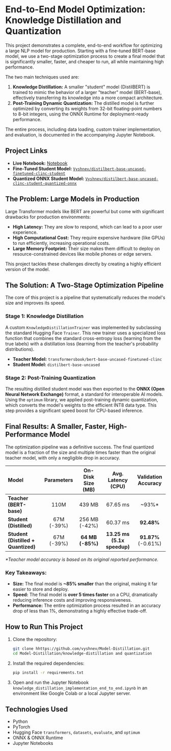 # End-to-End Model Optimization: Knowledge Distillation and Quantization

This project demonstrates a complete, end-to-end workflow for optimizing a large NLP model for production. Starting with a fine-tuned BERT-base model, we use a two-stage optimization process to create a final model that is significantly smaller, faster, and cheaper to run, all while maintaining high performance.

The two main techniques used are:
1.  **Knowledge Distillation:** A smaller "student" model (DistilBERT) is trained to mimic the behavior of a larger "teacher" model (BERT-base), effectively transferring its knowledge into a more compact architecture.
2.  **Post-Training Dynamic Quantization:** The distilled model is further optimized by converting its weights from 32-bit floating-point numbers to 8-bit integers, using the ONNX Runtime for deployment-ready performance.

The entire process, including data loading, custom trainer implementation, and evaluation, is documented in the accompanying Jupyter Notebook.

## Project Links
*   **Live Notebook:** [Notebook](https://github.com/vyshnev/Model-Distillation/blob/main/knowledge-distillation%20and%20quantization/kd_and_quantization.ipynb)
*   **Fine-Tuned Student Model:** [`Vyshnev/distilbert-base-uncased-finetuned-clinc-student`](https://huggingface.co/Vyshnev/distilbert-base-uncased-finetuned-clinc-student)
*   **Quantized ONNX Student Model:** [`Vyshnev/distilbert-base-uncased-clinc-student-quantized-onnx`](https://huggingface.co/Vyshnev/distilbert-base-uncased-clinc-student-quantized-onnx)

## The Problem: Large Models in Production

Large Transformer models like BERT are powerful but come with significant drawbacks for production environments:
*   **High Latency:** They are slow to respond, which can lead to a poor user experience.
*   **High Computational Cost:** They require expensive hardware (like GPUs) to run efficiently, increasing operational costs.
*   **Large Memory Footprint:** Their size makes them difficult to deploy on resource-constrained devices like mobile phones or edge servers.

This project tackles these challenges directly by creating a highly efficient version of the model.

## The Solution: A Two-Stage Optimization Pipeline

The core of this project is a pipeline that systematically reduces the model's size and improves its speed.

### Stage 1: Knowledge Distillation
A custom `KnowledgeDistillationTrainer` was implemented by subclassing the standard Hugging Face `Trainer`. This new trainer uses a specialized loss function that combines the standard cross-entropy loss (learning from the true labels) with a distillation loss (learning from the teacher's probability distributions).

- **Teacher Model:** `transformersbook/bert-base-uncased-finetuned-clinc`
- **Student Model:** `distilbert-base-uncased`

### Stage 2: Post-Training Quantization
The resulting distilled student model was then exported to the **ONNX (Open Neural Network Exchange)** format, a standard for interoperable AI models. Using the `optimum` library, we applied post-training dynamic quantization, which converts the model's weights to the efficient INT8 data type. This step provides a significant speed boost for CPU-based inference.

## Final Results: A Smaller, Faster, High-Performance Model

The optimization pipeline was a definitive success. The final quantized model is a fraction of the size and multiple times faster than the original teacher model, with only a negligible drop in accuracy.

| Model | Parameters | On-Disk Size (MB) | Avg. Latency (CPU) | Validation Accuracy |
| :--- | :---: | :---: | :---: | :---: |
| **Teacher (BERT-base)** | 110M | 439 MB | 67.65 ms | ~93%* |
| **Student (Distilled)** | 67M (-39%) | 256 MB (-42%) | 60.37 ms | **92.48%** |
| **Student (Distilled + Quantized)**| 67M (-39%) | **64 MB (-85%)** | **13.25 ms (5.1x speedup)** | **91.87%** (-0.61%) |

*\*Teacher model accuracy is based on its original reported performance.*

### Key Takeaways:
*   **Size:** The final model is **~85% smaller** than the original, making it far easier to store and deploy.
*   **Speed:** The final model is **over 5 times faster** on a CPU, dramatically reducing inference costs and improving responsiveness.
*   **Performance:** The entire optimization process resulted in an accuracy drop of less than 1%, demonstrating a highly effective trade-off.

## How to Run This Project

1.  Clone the repository:
    ```bash
    git clone hhttps://github.com/vyshnev/Model-Distillation.git
    cd Model-Distillation/knowledge-distillation and quantization
    ```
2.  Install the required dependencies:
    ```bash
    pip install -r requirements.txt
    ```
3.  Open and run the Jupyter Notebook `knowledge_distillation_implementation_end_to_end.ipynb` in an environment like Google Colab or a local Jupyter server.

## Technologies Used
- Python
- PyTorch
- Hugging Face `transformers`, `datasets`, `evaluate`, and `optimum`
- ONNX & ONNX Runtime
- Jupyter Notebooks